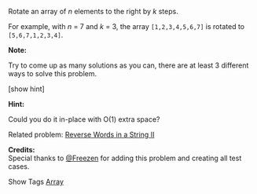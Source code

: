 Rotate an array of _n_ elements to the right by _k_ steps.

For example, with _n_ = 7 and _k_ = 3, the array `[1,2,3,4,5,6,7]` is rotated to `[5,6,7,1,2,3,4]`.

**Note:**  
 Try to come up as many solutions as you can, there are at least 3 different ways to solve this problem.

[show hint]

**Hint:**  
 Could you do it in-place with O(1) extra space?

Related problem: [Reverse Words in a String II](/problems/reverse-words-in-a-string-ii/)

**Credits:**  
Special thanks to [@Freezen](https://oj.leetcode.com/discuss/user/Freezen) for adding this problem and creating all test cases.

Show Tags
 [Array](/tag/array/)
